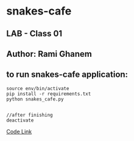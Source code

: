 # snakes-cafe
## LAB - Class 01
## Author: Rami Ghanem

## to run snakes-cafe application:

    source env/bin/activate
    pip install -r requirements.txt
    python snakes_cafe.py
    

    //after finishing 
    deactivate

[Code Link](./snakes_cafe.py)